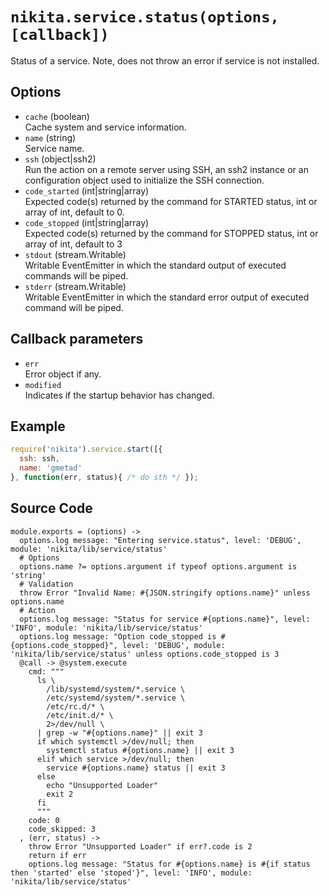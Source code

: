 
# `nikita.service.status(options, [callback])`

Status of a service. Note, does not throw an error if service is not installed.

## Options

*   `cache` (boolean)   
    Cache system and service information.   
*   `name` (string)   
    Service name.   
*   `ssh` (object|ssh2)   
    Run the action on a remote server using SSH, an ssh2 instance or an
    configuration object used to initialize the SSH connection.   
*   `code_started` (int|string|array)   
    Expected code(s) returned by the command for STARTED status, int or array of
    int, default to 0.   
*   `code_stopped` (int|string|array)   
    Expected code(s) returned by the command for STOPPED status, int or array of 
    int, default to 3   
*   `stdout` (stream.Writable)   
    Writable EventEmitter in which the standard output of executed commands will
    be piped.   
*   `stderr` (stream.Writable)   
    Writable EventEmitter in which the standard error output of executed command
    will be piped.   

## Callback parameters

*   `err`   
    Error object if any.   
*   `modified`   
    Indicates if the startup behavior has changed.   

## Example

```js
require('nikita').service.start([{
  ssh: ssh,
  name: 'gmetad'
}, function(err, status){ /* do sth */ });
```

## Source Code

    module.exports = (options) ->
      options.log message: "Entering service.status", level: 'DEBUG', module: 'nikita/lib/service/status'
      # Options
      options.name ?= options.argument if typeof options.argument is 'string'
      # Validation
      throw Error "Invalid Name: #{JSON.stringify options.name}" unless options.name
      # Action
      options.log message: "Status for service #{options.name}", level: 'INFO', module: 'nikita/lib/service/status'
      options.log message: "Option code_stopped is #{options.code_stopped}", level: 'DEBUG', module: 'nikita/lib/service/status' unless options.code_stopped is 3
      @call -> @system.execute
        cmd: """
          ls \
            /lib/systemd/system/*.service \
            /etc/systemd/system/*.service \
            /etc/rc.d/* \
            /etc/init.d/* \
            2>/dev/null \
          | grep -w "#{options.name}" || exit 3
          if which systemctl >/dev/null; then
            systemctl status #{options.name} || exit 3
          elif which service >/dev/null; then
            service #{options.name} status || exit 3
          else
            echo "Unsupported Loader"
            exit 2
          fi
          """
        code: 0
        code_skipped: 3
      , (err, status) ->
        throw Error "Unsupported Loader" if err?.code is 2
        return if err
        options.log message: "Status for #{options.name} is #{if status then 'started' else 'stoped'}", level: 'INFO', module: 'nikita/lib/service/status'
